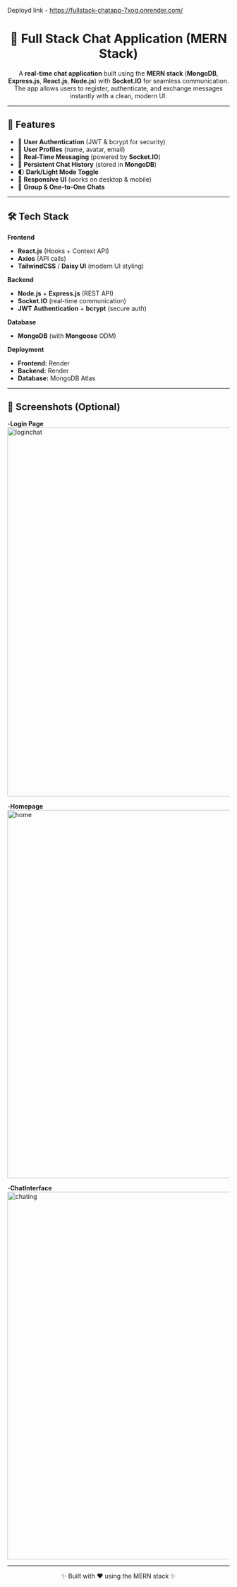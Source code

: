 Deployd link - https://fullstack-chatapp-7xog.onrender.com/

<h1 align="center">💬 Full Stack Chat Application (MERN Stack)</h1>

<p align="center">
A <b>real-time chat application</b> built using the <b>MERN stack</b> 
(<b>MongoDB</b>, <b>Express.js</b>, <b>React.js</b>, <b>Node.js</b>) with <b>Socket.IO</b> 
for seamless communication. The app allows users to register, authenticate, 
and exchange messages instantly with a clean, modern UI.
</p>

---

## 🚀 Features

- 🔐 <b>User Authentication</b> (JWT & bcrypt for security)  
- 👤 <b>User Profiles</b> (name, avatar, email)  
- 💬 <b>Real-Time Messaging</b> (powered by <b>Socket.IO</b>)  
- 📂 <b>Persistent Chat History</b> (stored in <b>MongoDB</b>)  
- 🌓 <b>Dark/Light Mode Toggle</b>  
- 📱 <b>Responsive UI</b> (works on desktop & mobile)  
- 👥 <b>Group & One-to-One Chats</b>  

---

## 🛠️ Tech Stack

**Frontend**  
- **React.js** (Hooks + Context API)  
- **Axios** (API calls)  
- **TailwindCSS** / **Daisy UI** (modern UI styling)  

**Backend**  
- **Node.js** + **Express.js** (REST API)  
- **Socket.IO** (real-time communication)  
- **JWT Authentication** + **bcrypt** (secure auth)  

**Database**  
- **MongoDB** (with **Mongoose** ODM)  

**Deployment**  
- **Frontend:** Render   
- **Backend:** Render   
- **Database:** MongoDB Atlas  

---

## 📸 Screenshots (Optional)

-**Login Page**
<img width="1800" height="835" alt="loginchat" src="https://github.com/user-attachments/assets/7cec47d0-520c-4dc9-a815-d295296bbce9" />

-**Homepage**
<img width="1768" height="833" alt="home" src="https://github.com/user-attachments/assets/3a7f91a2-becb-4a30-8d9c-fe0e501f3e75" />

-**ChatInterface**
<img width="1335" height="832" alt="chating" src="https://github.com/user-attachments/assets/840b2566-32ba-4d87-95de-e478c87a8a1a" />

---

<p align="center">✨ Built with ❤️ using the MERN stack ✨</p>


